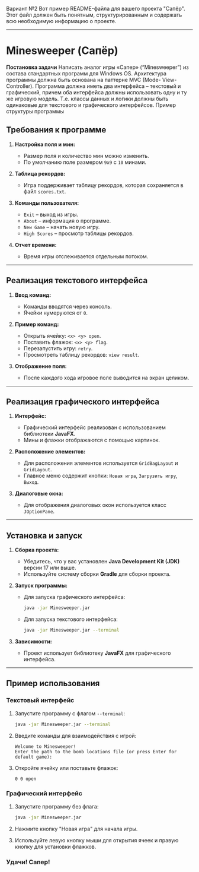 Вариант №2 Вот пример README-файла для вашего проекта "Сапёр". Этот файл должен быть понятным, структурированным и содержать всю необходимую информацию о проекте.

---

# Minesweeper (Сапёр)

**Постановка задачи**
Написать аналог игры «Сапер» (“Minesweeper”) из состава стандартных программ для
Windows OS. Архитектура программы должна быть основана на паттерне MVC (Mode-
View-Controller). Программа должна иметь два интерфейса – текстовый и графический,
причем оба интерфейса должны использовать одну и ту же игровую модель. Т.е. классы
данных и логики должны быть одинаковые для текстового и графического интерфейсов.
Пример структуры программы


## Требования к программе
1. **Настройка поля и мин:**
    - Размер поля и количество мин можно изменить.
    - По умолчанию поле размером `9x9` с `10` минами.

2. **Таблица рекордов:**
    - Игра поддерживает таблицу рекордов, которая сохраняется в файл `scores.txt`.

3. **Команды пользователя:**
    - `Exit` – выход из игры.
    - `About` – информация о программе.
    - `New Game` – начать новую игру.
    - `High Scores` – просмотр таблицы рекордов.

4. **Отчет времени:**
    - Время игры отслеживается отдельным потоком.

---

## Реализация текстового интерфейса

1. **Ввод команд:**
    - Команды вводятся через консоль.
    - Ячейки нумеруются от `0`.

2. **Пример команд:**
    - Открыть ячейку: `<x> <y> open`.
    - Поставить флажок: `<x> <y> flag`.
    - Перезапустить игру: `retry`.
    - Просмотреть таблицу рекордов: `view result`.

3. **Отображение поля:**
    - После каждого хода игровое поле выводится на экран целиком.

---

## Реализация графического интерфейса

1. **Интерфейс:**
    - Графический интерфейс реализован с использованием библиотеки **JavaFX**.
    - Мины и флажки отображаются с помощью картинок.

2. **Расположение элементов:**
    - Для расположения элементов используется `GridBagLayout` и `GridLayout`.
    - Главное меню содержит кнопки: `Новая игра`, `Загрузить игру`, `Выход`.

3. **Диалоговые окна:**
    - Для отображения диалоговых окон используется класс `JOptionPane`.

---

## Установка и запуск

1. **Сборка проекта:**
    - Убедитесь, что у вас установлен **Java Development Kit (JDK)** версии 17 или выше.
    - Используйте систему сборки **Gradle** для сборки проекта.

2. **Запуск программы:**
    - Для запуска графического интерфейса:
      ```bash
      java -jar Minesweeper.jar
      ```
    - Для запуска текстового интерфейса:
      ```bash
      java -jar Minesweeper.jar --terminal
      ```

3. **Зависимости:**
    - Проект использует библиотеку **JavaFX** для графического интерфейса.

---
## Пример использования

### Текстовый интерфейс

1. Запустите программу с флагом `--terminal`:
   ```bash
   java -jar Minesweeper.jar --terminal
   ```

2. Введите команды для взаимодействия с игрой:
   ```
   Welcome to Minesweeper!
   Enter the path to the bomb locations file (or press Enter for default game):
   ```

3. Откройте ячейку или поставьте флажок:
   ```
   0 0 open
   ```

### Графический интерфейс

1. Запустите программу без флага:
   ```bash
   java -jar Minesweeper.jar
   ```

2. Нажмите кнопку "Новая игра" для начала игры.
3. Используйте левую кнопку мыши для открытия ячеек и правую кнопку для установки флажков.

### Удачи! Сапер! 


